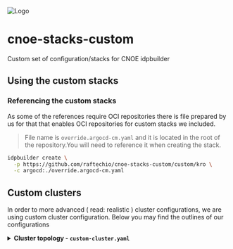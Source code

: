 ![Logo](https://github.com/raftechio/.github/blob/6f694eb425c2ec275e41a7677941b8f8d957b2b5/github-repo-logo.jpeg)

# cnoe-stacks-custom

Custom set of configuration/stacks for CNOE idpbuilder

## Using the custom stacks

### Referencing the custom stacks

As some of the references require OCI repositories there is file prepared by us for that that enables OCI repositories for custom stacks we included. 

> File name is `override.argocd-cm.yaml` and it is located in the root of the repository.You will need to reference it when creating the stack.

```bash
idpbuilder create \
  -p https://github.com/raftechio/cnoe-stacks-custom/custom/kro \
  -c argocd:./override.argocd-cm.yaml
```


## Custom clusters

In order to more advanced ( read: realistic ) cluster configurations, we are using custom cluster configuration. Below you may find the outlines of our configurations

<details>
<summary><strong>Cluster topology - <code>custom-cluster.yaml</code></strong></summary>

#### Control Plane
- **1 control-plane node**
  - Exposes ports: 8443 (HTTPS), 32222 (custom)
  - Labeled for ingress readiness
  - Controller, scheduler, and etcd metrics are accessible on all interfaces

#### Worker Nodes

**Ingress Gateway Nodes**
- **1 external ingress gateway**
  - Exposes: 88 (HTTP), 444 (HTTPS)
  - Zone: eu-west-1a
  - Labels: gateway, nginx controller, external type
  - Taints: restricts scheduling to gateway workloads
- **1 internal ingress gateway**
  - Exposes: 89 (HTTP), 445 (HTTPS)
  - Zone: eu-west-1b
  - Labels: gateway, nginx controller, internal type
  - Taints: restricts scheduling to gateway workloads

**Core and Application Nodes**
- **1 core worker**
  - Zone: eu-west-1a
  - Labels: core workload
- **3 ondemand app workers**
  - Zones: eu-west-1a, eu-west-1b, eu-west-1c
  - Labels: ondemand, apps
  - Taints: restricts scheduling to app workloads

**Spot and Preview Nodes**
- **1 spot app worker**
  - Zone: eu-west-1c
  - Labels: spot, apps
  - Taints: restricts scheduling to app workloads
- **3 spot preview workers**
  - Zones: eu-west-1a, eu-west-1b, eu-west-1c
  - Labels: spot, preview
  - Taints: restricts scheduling to preview workloads

### Node Affinity and Scheduling
- Nodes are labeled and tainted for fine-grained scheduling:
  - Node types: ondemand, spot, core, gateway, preview
  - Gateway nodes are further labeled/tainted for controller type (nginx) and gateway type (internal/external)
  - Zones are simulated via topology labels (eu-west-1a/b/c)

### Port Mappings
- Ingress nodes map cluster ports 30080/30443 to host ports for local access.

This setup is ideal for testing multi-zone, multi-role scheduling, ingress controller scenarios, and simulating production-like taints/labels in a local Kind cluster.

</details>





